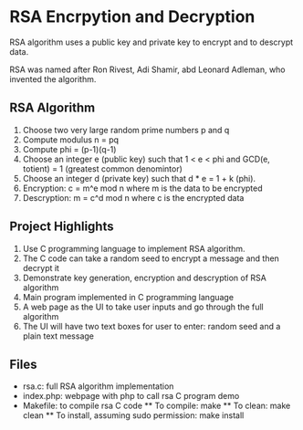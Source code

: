 # RSA Encrpytion and Decryption

RSA algorithm uses a public key and private key to encrypt and to descrypt data. 

RSA was named after Ron Rivest, Adi Shamir, abd Leonard Adleman, who invented the algorithm.

## RSA Algorithm

1. Choose two very large random prime numbers p and q
2. Compute modulus n = pq
3. Compute phi = (p-1)(q-1)
4. Choose an integer e (public key) such that 1 < e < phi and GCD(e, totient) = 1 (greatest common denomintor)
5. Choose an integer d (private key) such that d * e = 1 + k (phi).
6. Encryption: c = m^e mod n where m is the data to be encrypted
7. Descryption: m = c^d mod n where c is the encrypted data

## Project Highlights

1. Use C programming language to implement RSA algorithm.
2. The C code can take a random seed to encrypt a message and then decrypt it
3. Demonstrate key generation, encryption and descryption of RSA algorithm
4. Main program implemented in C programming language
5. A web page as the UI to take user inputs and go through the full algorithm
6. The UI will have two text boxes for user to enter: random seed and a plain text message

## Files

* rsa.c: full RSA algorithm implementation
* index.php: webpage with php to call rsa C program demo
* Makefile: to compile rsa C code
** To compile: make
** To clean: make clean
** To install, assuming sudo permission: make install		


 
